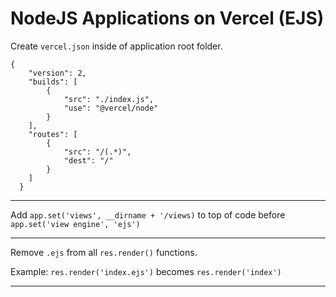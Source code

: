 # NodeJS Applications on Vercel (EJS)

Create `vercel.json` inside of application root folder.

```
{
    "version": 2,
    "builds": [
        {
            "src": "./index.js",
            "use": "@vercel/node"
        }
    ],
    "routes": [
        {
            "src": "/(.*)",
            "dest": "/"
        }
    ]
  }
  ```
  
  ---
  
  Add `app.set('views', __dirname + '/views)` to top of code before `app.set('view engine', 'ejs')`
  
  ---
  
  Remove `.ejs` from all `res.render()` functions.
  
  Example: `res.render('index.ejs')` becomes `res.render('index')`
  
  ---
